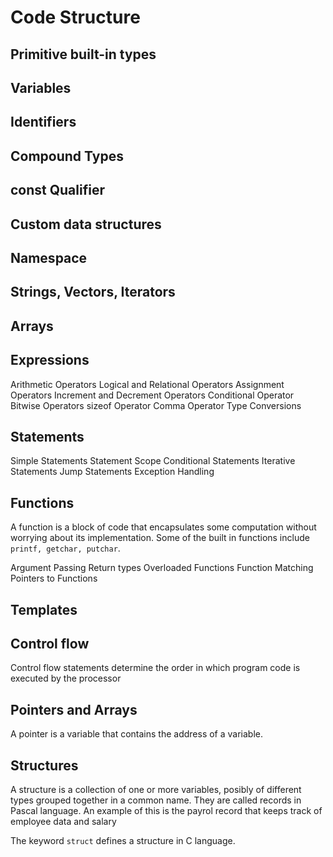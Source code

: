 # Code Structure

## Primitive built-in types

## Variables

## Identifiers

## Compound Types

## const Qualifier

## Custom data structures

## Namespace

## Strings, Vectors, Iterators

## Arrays

## Expressions

Arithmetic Operators
Logical and Relational Operators
Assignment Operators
Increment and Decrement Operators
Conditional Operator
Bitwise Operators
sizeof Operator
Comma Operator
Type Conversions

## Statements

Simple Statements
Statement Scope
Conditional Statements
Iterative Statements
Jump Statements
Exception Handling

## Functions

A function is a block of code that encapsulates some computation without worrying about its implementation. Some of the built in functions include `printf, getchar, putchar`.

Argument Passing
Return types
Overloaded Functions
Function Matching
Pointers to Functions

## Templates

## Control flow

Control flow statements determine the order in which program code is executed by the processor

## Pointers and Arrays

A pointer is a variable that contains the address of a variable.

## Structures

A structure is a collection of one or more variables, posibly of different types grouped together in a common name. They are called records in Pascal language. An example of this is the payrol record that keeps track of employee data and salary

The keyword `struct` defines a structure in C language.

